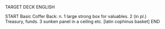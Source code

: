 TARGET DECK
ENGLISH

START
Basic
Coffer
Back: n. 1 large strong box for valuables. 2 (in pl.) Treasury, funds. 3 sunken panel in a ceiling etc. [latin cophinus basket]
END

